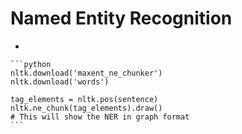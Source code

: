 # Named Entity Recognition

*

    ```python
    nltk.download('maxent_ne_chunker')
    nltk.download('words')

    tag_elements = nltk.pos(sentence)
    nltk.ne_chunk(tag_elements).draw()
    # This will show the NER in graph format
    ```
